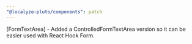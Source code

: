 ```yaml
---
"@localyze-pluto/components": patch
---
```


[FormTextArea] - Added a ControlledFormTextArea version so it can be easier used with React Hook Form.
